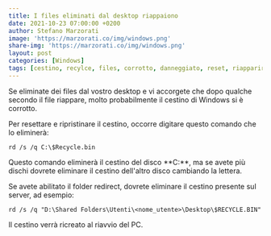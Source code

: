 ```yaml
---
title: I files eliminati dal desktop riappaiono
date: 2021-10-23 07:00:00 +0200
author: Stefano Marzorati
image: 'https://marzorati.co/img/windows.png'
share-img: 'https://marzorati.co/img/windows.png'
layout: post
categories: [Windows]
tags: [cestino, recylce, files, corrotto, danneggiato, reset, riapparire, folder redirect]
---
```

Se eliminate dei files dal vostro desktop e vi accorgete che dopo qualche secondo il file riappare, molto probabilmente il cestino di Windows si è corrotto.   

Per resettare e ripristinare il cestino, occorre digitare questo comando che lo eliminerà:   

	rd /s /q C:\$Recycle.bin

Questo comando eliminerà il cestino del disco **C:\**, ma se avete più dischi dovrete eliminare il cestino dell'altro disco cambiando la lettera.   

Se avete abilitato il folder redirect, dovrete eliminare il cestino presente sul server, ad esempio:   

	rd /s /q "D:\Shared Folders\Utenti\<nome_utente>\Desktop\$RECYCLE.BIN"
	
Il cestino verrà ricreato al riavvio del PC.